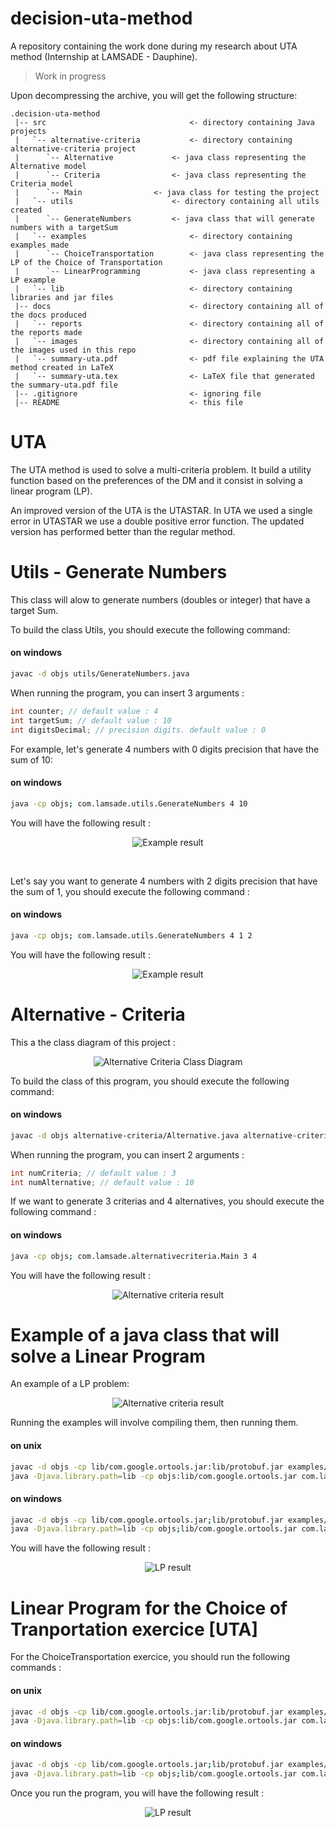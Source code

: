 # decision-uta-method
A repository containing the work done during my research about UTA method (Internship at LAMSADE - Dauphine).
> Work in progress 

Upon decompressing the archive, you will get the following structure:
```
.decision-uta-method
 |-- src                      			<- directory containing Java projects
 |   `-- alternative-criteria			<- directory containing alternative-criteria project
 |   	`-- Alternative				<- java class representing the Alternative model
 |   	`-- Criteria				<- java class representing the Criteria model
 |   	`-- Main				<- java class for testing the project
 |   `-- utils             			<- directory containing all utils created
 |   	`-- GenerateNumbers			<- java class that will generate numbers with a targetSum
 |   `-- examples             			<- directory containing examples made
 |   	`-- ChoiceTransportation		<- java class representing the LP of the Choice of Transportation
 |   	`-- LinearProgramming			<- java class representing a LP example
 |   `-- lib                  			<- directory containing libraries and jar files
 |-- docs                     			<- directory containing all of the docs produced
 |   `-- reports              			<- directory containing all of the reports made
 |   `-- images               			<- directory containing all of the images used in this repo
 |   `-- summary-uta.pdf      			<- pdf file explaining the UTA method created in LaTeX
 |   `-- summary-uta.tex      			<- LaTeX file that generated the summary-uta.pdf file 
 |-- .gitignore               			<- ignoring file
 |-- README                   			<- this file
```

# UTA
The UTA method is used to solve a multi-criteria problem. It build a utility function based on the preferences of the DM and it consist in solving a linear program (LP).

An improved version of the UTA is the UTASTAR. In UTA we used a single error in UTASTAR we use a double positive error function. The updated version has performed better than the regular method. 
  
# Utils - Generate Numbers
This class will alow to generate numbers (doubles or integer) that have a target Sum. 

To build the class Utils, you should execute the following command: 
#### on windows
```bash
javac -d objs utils/GenerateNumbers.java 
```

When running the program, you can insert 3 arguments : 
```java
int counter; // default value : 4 
int targetSum; // default value : 10
int digitsDecimal; // precision digits. default value : 0  
```

For example, let's generate 4 numbers with 0 digits precision that have the sum of 10: 
#### on windows
```bash
java -cp objs; com.lamsade.utils.GenerateNumbers 4 10  
```

You will have the following result : 
<p align="center">
  <img src="/docs/images/integers.PNG?raw=true" alt="Example result"/>
</p>

<br />

Let's say you want to generate 4 numbers with 2 digits precision that have the sum of 1, you should execute the following command : 
#### on windows
```bash
java -cp objs; com.lamsade.utils.GenerateNumbers 4 1 2
```

You will have the following result : 
<p align="center">
  <img src="/docs/images/doubles.PNG?raw=true" alt="Example result"/>
</p>

# Alternative - Criteria
This a the class diagram of this project : 
<p align="center">
  <img src="/docs/images/alternative-criteria class diagram.png?raw=true" alt="Alternative Criteria Class Diagram"/>
</p>

To build the class of this program, you should execute the following command: 
#### on windows
```bash
javac -d objs alternative-criteria/Alternative.java alternative-criteria/Criteria.java alternative-criteria/GenerateNumbers.java alternative-criteria/Main.java    
```

When running the program, you can insert 2 arguments : 
```java
int numCriteria; // default value : 3 
int numAlternative; // default value : 10
```

If we want to generate 3 criterias and 4 alternatives, you should execute the following command : 
#### on windows
```bash
java -cp objs; com.lamsade.alternativecriteria.Main 3 4 
```

You will have the following result : 
<p align="center">
  <img src="/docs/images/alternative-criteria.PNG?raw=true" alt="Alternative criteria result"/>
</p>

# Example of a java class that will solve a Linear Program
An example of a LP problem: 
<p align="center">
  <img src="/docs/images/example-lp.PNG?raw=true" alt="Alternative criteria result"/>
</p>

Running the examples will involve compiling them, then running them. 

#### on unix
```bash
javac -d objs -cp lib/com.google.ortools.jar:lib/protobuf.jar examples/LinearProgramming.java
java -Djava.library.path=lib -cp objs:lib/com.google.ortools.jar com.lamsade.lp.LinearProgramming
```

#### on windows
```bash
javac -d objs -cp lib/com.google.ortools.jar;lib/protobuf.jar examples/LinearProgramming.java
java -Djava.library.path=lib -cp objs;lib/com.google.ortools.jar com.lamsade.lp.LinearProgramming
```

You will have the following result : 
<p align="center">
  <img src="/docs/images/example-result-lp.PNG?raw=true" alt="LP result"/>
</p>

# Linear Program for the Choice of Tranportation exercice [UTA]
For the ChoiceTransportation exercice, you should run the following commands : 

#### on unix
```bash
javac -d objs -cp lib/com.google.ortools.jar:lib/protobuf.jar examples/ChoiceTransportation.java
java -Djava.library.path=lib -cp objs:lib/com.google.ortools.jar com.lamsade.lp.ChoiceTransportation
```

#### on windows
```bash
javac -d objs -cp lib/com.google.ortools.jar;lib/protobuf.jar examples/ChoiceTransportation.java
java -Djava.library.path=lib -cp objs;lib/com.google.ortools.jar com.lamsade.lp.ChoiceTransportation
```

Once you run the program, you will have the following result : 
<p align="center">
  <img src="/docs/images/example_choicetransportation_lp-result.PNG?raw=true" alt="LP result"/>
</p>

